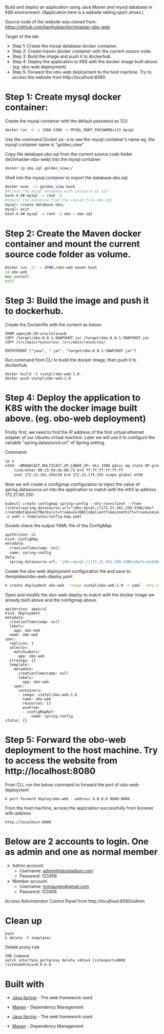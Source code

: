Build and deploy an application using Java Maven and mysql database in K8S environment.
(Application here is a website selling sport shoes.)

Source code of the website was cloned from: https://github.com/liamhubian/techmaster-obo-web

Target of the lab:

- Step 1: Create the mysql database docker container.
- Step 2: Create maven docker container with the current source code. 
- Step 3: Build the image and push it to dockerhub.
- Step 4: Deploy the application to K8S with the docker image built above. (eg. obo-web deployment)
- Step 5: Forward the obo-web deployment to the host machine. Try to access the website from http://localhost:8080

# Step 1: Create mysql docker container:

Create the mysql container with the default password as 123:
```sh
docker run -d -p 3306:3306 -e MYSQL_ROOT_PASSWORD=123 mysql
```
Use the command Docker ps -a to see the mysql container's name
eg. the mysql container name is "golden_view"

Copy file database obo.sql from the current source code folder (techmaster-obo-web) into the  mysql container
```sh
docker cp obo.sql golden_view:/
```
Shell into the mysql container to import the database obo.sql

```sh
docker exec -ti golden_view bash
#Access the mysql database with password as 123
bash-4.4# mysql -u root -p
#import the database from the copied file obo.sql
mysql> create database obo;
mysql> exit
bash-4.4# mysql -u root -p obo < obo.sql
```

# Step 2: Create the Maven docker container and mount the current source code folder as volume.
```sh
Docker run -ti -v $PWD:/obo-web maven bash
cd obo-web
mvn install
exit
```

# Step 3: Build the image and push it to dockerhub.

Create the Dockerfile with the content as below:
```
FROM openjdk:20-oraclelinux8
COPY /target/obo-0.0.1-SNAPSHOT.jar /target/obo-0.0.1-SNAPSHOT.jar
COPY /src/main/resources/ /src/main/resources/

ENTRYPOINT ["java", "-jar", "target/obo-0.0.1-SNAPSHOT.jar"]
```

Run command from CLI to build the docker image, then push it to dockerhub.
```
docker build -t vietpl/obo-web:1.0 .
docker push vietpl/obo-web:1.0
```

# Step 4: Deploy the application to K8S with the docker image built above. (eg. obo-web deployment)

Fristly first, we need to find the IP address of the first virtual ethernet adapter of our Ubuntu virtual machine. Later we will use it to configure the variable "spring.datasource.url" of Spring setting. 

Command:
```sh
ip a
eth0: <BROADCAST,MULTICAST,UP,LOWER_UP> mtu 1500 qdisc mq state UP group default qlen 1000
    link/ether 00:15:5d:de:68:73 brd ff:ff:ff:ff:ff:ff
    inet 172.21.161.250/20 brd 172.21.175.255 scope global eth0
```

Now we will create a configmap configuration to inject the value of spring.datasource.url into the application to match with the eth0 ip address 172.21.161.250

```
kubectl create configmap spring-config --dry-run=client --from-literal=spring.datasource.url="jdbc:mysql://172.21.161.250:3306/obo?createDatabaseIfNotExist=true&useJDBCCompliantTimezoneShift=true&useLegacyDatetimeCode=false&serverTimezone=UTC" -o yaml > templates/config-map.yaml
```
Double check the output YAML file of the ConfigMap

```sh
apiVersion: v1
kind: ConfigMap
metadata:
  creationTimestamp: null
  name: spring-config
data:
  spring.datasource.url: "jdbc:mysql://172.21.161.250:3306/obo?createDatabaseIfNotExist=true&useJDBCCompliantTimezoneShift=true&useLegacyDatetimeCode=false&serverTimezone=UTC"
```

Create the obo-web deployment configuration file and save to /templates/obo-web-deploy.yaml 
```sh
k create deployment obo-web --image vietpl/obo-web:1.0 -o yaml --dry-run=client > templates/obo-web-deploy.yaml
```
Open and modify the obo-web-deploy to match with the docker image we already built above and the configmap above.

```
apiVersion: apps/v1
kind: Deployment
metadata:
  creationTimestamp: null
  labels:
    app: obo-web
  name: obo-web
spec:
  replicas: 1
  selector:
    matchLabels:
      app: obo-web
  strategy: {}
  template:
    metadata:
      creationTimestamp: null
      labels:
        app: obo-web
    spec:
      containers:
      - image: vietpl/obo-web:1.6
        name: obo-web
        resources: {}
        envFrom:
        - configMapRef:
            name: spring-config
status: {}
```

# Step 5: Forward the obo-web deployment to the host machine. Try to access the website from http://localhost:8080

From CLI, run the below command to forward the port of obo-web-deployment
```
k port-forward deploy/obo-web --address 0.0.0.0 8080:8080
```

From the host machine, access the applciation successfully from browser with address 

```
http://localhost:8080
```

# Below are 2 accounts to login. One as admin and one as normal member

- Admin account:
    - Username: admin@obostadium.com
    - Password: 123456
- Member account:
    - Username: monguyen@gmail.com
    - Password: 123456
    

Access Administrator Control Panel from http://localhost:8080/admin



# Clean up

```
bash
k delete -f template/
```
Delete proxy rule

```
CMD Command
netsh interface portproxy delete v4tov4 listenport=8080 listenaddress=0.0.0.0
```

# Built with
- [Java Spring](https://spring.io/) - The web framework used
- [Maven](https://mvnrepository.com/) - Dependency Management

- [Java Spring](https://spring.io/) - The web framework used
- [Maven](https://mvnrepository.com/) - Dependency Management



